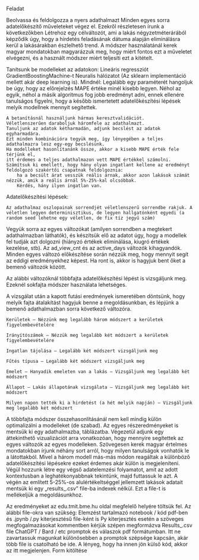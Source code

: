Feladat

Beolvassa és feldolgozza a nyers adathalmazt
Minden egyes sorra adatelőkészítő műveleteket végez el. Ezekről részletesen írunk a következőkben
Létrehoz egy célváltozót, ami a lakás négyzetméterárából képződik úgy, hogy a hirdetés feladásának dátuma alapján eliminálásra kerül a lakásárakban észlelhető trend.
A módszer használatánál kerek magyar mondatokban magyarázzuk meg, hogy miért fontos ezt a műveletet elvégezni, és a használt módszer miért teljesíti ezt a kitételt.

Tanítsunk be modelleket az adatokon:
    Lineáris regressziót
    GradientBoostingMachine-t
    Neuralis hálózatot (Az sklearn implementáció mellett akár deep learning is).
    Mindnél: Legalább egy paraméterét hangoljuk be úgy, hogy az előrejelzés MAPE értéke minél kisebb legyen.
Néhol az egyik, néhol a másik algoritmus fog jobb eredményt adni, ennek ellenére tanulságos figyelni, hogy a később ismertetett adatelőkészítési lépések melyik modellnek mennyit segítettek.

    A betanításnál használjunk hármas keresztvalidációt. 
    Véletlenszerűen daraboljuk háromfele az adathalmazt. 
    Tanuljunk az adatok kétharmadán, adjunk becslést az adatok egyharmadára. 
    Ezt minden kombinációra tegyük meg, így lényegében a teljes adathalmazra lesz egy-egy becslésünk. 
    Ha modelleket hasonlítanánk össze, akkor a kisebb MAPE érték fele térjünk el, 
    itt érdemes a teljes adathalmazon vett MAPE értékkel számolni.
    Számítsuk ki emellett, hogy hány olyan ingatlant kellene az eredményt feldolgozó szakértői csapatnak feldolgoznia: 
        ha a becsült árat vesszük reális árnak, akkor azon lakások számát nézzük, amik a reális árnál 5%-25%-kal olcsóbbak. 
        Kérdés, hány ilyen ingatlan van.
Adatelőkészítési lépések:

    Az adathalmaz oszlopainak sorrendjét véletlenszerű sorrendbe rakjuk. A véletlen legyen determinisztikus, de legyen hallgatónként egyedi (a random seed lehetne egy véletlen, de fix tíz jegyű szám)
Vegyük sorra az egyes változókat (amilyen sorrendben a megtekert adathalmazban láthatók), és készítsük elő az adatot úgy, hogy a modellek fel tudják azt dolgozni (hiányzó értékek eliminálása, kiugró értékek kezelése, stb). Az ad_view_cnt és az active_days változók kihagyandók. Minden egyes változó előkészítése során nézzük meg, hogy mennyit segít az eddigi eredményekhez képest. Ha ront is, akkor is hagyjuk bent őket a bemenő változók között.

Az alábbi változóknál többfajta adatelőkészítési lépést is vizsgáljunk meg. 
Ezeknél sokfajta módszer használata lehetséges.

A vizsgálat után a kapott futási eredmények ismeretében döntsünk, 
hogy melyik fajta átalakítást hagyjuk benne a megoldásunkban, 
és lépjünk a bemenő adathalmazban sorra következő változóra.

    Kerületek – Nézzünk meg legalább három módszert a kerületek figyelembevételére

    Irányítószámok – Nézzük meg legalább két módszert a kerületek figyelembevételére

    Ingatlan tájolása – Legalább két módszert vizsgáljunk meg

    Fűtés típusa – Legalább két módszert vizsgáljunk meg

    Emelet – Hanyadik emeleten van a lakás – Vizsgáljunk meg legalább két módszert

    Állapot – Lakás állapotának vizsgálata – Vizsgáljunk meg legalább két módszert

    Milyen napon tették ki a hirdetést (a hét melyik napján) – Vizsgáljunk meg legalább két módszert

A többfajta módszer összehasonlításánál nem kell mindig külön optimalizálni a modelleket (de szabad).
Az egyes részeredményeket is mentsük ki egy adathalmazba, táblázatba.
Végezetül adjunk egy áttekinthető vizualizációt arra vonatkozóan, hogy mennyire segítettek az egyes változók az egyes modelleken.
Szövegesen kerek magyar értelmes mondatokban írjunk néhány sort arról, hogy milyen tanulságok vonhatók le a látottakból. 
Mivel a három modell más-más módon reagáltak a különböző adatelőkészítési lépésekre ezeket érdemes akár külön is megjeleníteni.
Végül hozzunk létre egy végső adatelemzési folyamatot, amit az adott kontextusban a leghatékonyabbnak tekintünk, majd futtassuk le azt. A végén az említett 5-25%-os alulértékeltséggel jellemzett lakások adatait mentsük ki egy „results_<NEPTUN>.csv” file-ba indexek nélkül. Ezt a file-t is mellékeljük a megoldásunkhoz.


Az eredményeket az edu.tmit.bme.hu oldal megfelelő helyére töltsük fel. Az alábbi file-okra van szükség:
Elemzést tartalmazó notebook / kód pdf-ben és .jpynb /.py kiterjesztésű file-ként is
Py kiterjesztés esetén a szöveges megfogalmazásokat kommentben kérjük szépen megformázva
Results_<NEPTUN>.csv file
ChatGPT / Bard / etc promptok és válaszok pdf formátumban. Itt ne zavartassuk magunkat különösebben a promptok szépsége kapcsán, akár több file is csatolható be ide. A lényeg, hogy ha innen jön külső kód, akkor az itt megjelenjen.
Form kitöltése
